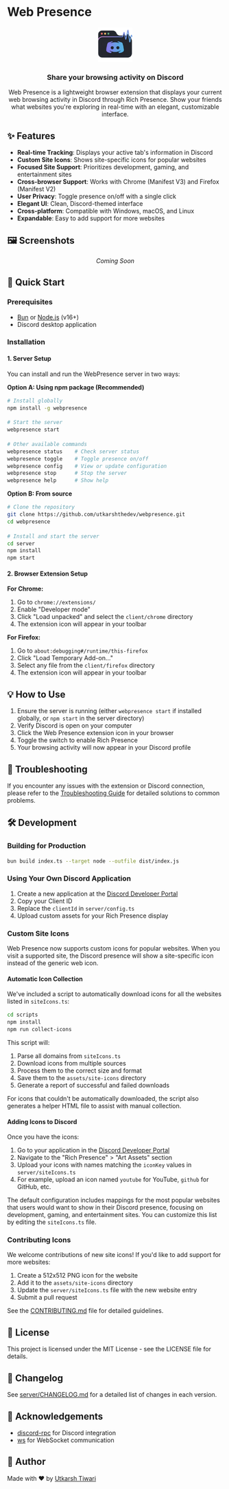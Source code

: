 # Web Presence

<div align="center">
  <img src="client/chrome/icons/icon128.png" alt="Web Presence Logo" width="80">
  <h3>Share your browsing activity on Discord</h3>

Web Presence is a lightweight browser extension that displays your current web browsing activity in Discord through Rich Presence. Show your friends what websites you're exploring in real-time with an elegant, customizable interface.

</div>

## ✨ Features

- **Real-time Tracking**: Displays your active tab's information in Discord
- **Custom Site Icons**: Shows site-specific icons for popular websites
- **Focused Site Support**: Prioritizes development, gaming, and entertainment sites
- **Cross-browser Support**: Works with Chrome (Manifest V3) and Firefox (Manifest V2)
- **User Privacy**: Toggle presence on/off with a single click
- **Elegant UI**: Clean, Discord-themed interface
- **Cross-platform**: Compatible with Windows, macOS, and Linux
- **Expandable**: Easy to add support for more websites

## 🖼️ Screenshots

<div align="center">
  <p><i>Coming Soon</i></p>
</div>

## 🚀 Quick Start

### Prerequisites

- [Bun](https://bun.sh/) or [Node.js](https://nodejs.org/) (v16+)
- Discord desktop application

### Installation

#### 1. Server Setup

You can install and run the WebPresence server in two ways:

**Option A: Using npm package (Recommended)**

```bash
# Install globally
npm install -g webpresence

# Start the server
webpresence start

# Other available commands
webpresence status    # Check server status
webpresence toggle    # Toggle presence on/off
webpresence config    # View or update configuration
webpresence stop      # Stop the server
webpresence help      # Show help
```

**Option B: From source**

```bash
# Clone the repository
git clone https://github.com/utkarshthedev/webpresence.git
cd webpresence

# Install and start the server
cd server
npm install
npm start
```

#### 2. Browser Extension Setup

**For Chrome:**

1. Go to `chrome://extensions/`
2. Enable "Developer mode"
3. Click "Load unpacked" and select the `client/chrome` directory
4. The extension icon will appear in your toolbar

**For Firefox:**

1. Go to `about:debugging#/runtime/this-firefox`
2. Click "Load Temporary Add-on..."
3. Select any file from the `client/firefox` directory
4. The extension icon will appear in your toolbar

## 💡 How to Use

1. Ensure the server is running (either `webpresence start` if installed globally, or `npm start` in the server directory)
2. Verify Discord is open on your computer
3. Click the Web Presence extension icon in your browser
4. Toggle the switch to enable Rich Presence
5. Your browsing activity will now appear in your Discord profile

## 🔧 Troubleshooting

If you encounter any issues with the extension or Discord connection, please refer to the [Troubleshooting Guide](TROUBLESHOOTING.md) for detailed solutions to common problems.

## 🛠️ Development

### Building for Production

```bash
bun build index.ts --target node --outfile dist/index.js
```

### Using Your Own Discord Application

1. Create a new application at the [Discord Developer Portal](https://discord.com/developers/applications)
2. Copy your Client ID
3. Replace the `clientId` in `server/config.ts`
4. Upload custom assets for your Rich Presence display

### Custom Site Icons

Web Presence now supports custom icons for popular websites. When you visit a supported site, the Discord presence will show a site-specific icon instead of the generic web icon.

#### Automatic Icon Collection

We've included a script to automatically download icons for all the websites listed in `siteIcons.ts`:

```bash
cd scripts
npm install
npm run collect-icons
```

This script will:

1. Parse all domains from `siteIcons.ts`
2. Download icons from multiple sources
3. Process them to the correct size and format
4. Save them to the `assets/site-icons` directory
5. Generate a report of successful and failed downloads

For icons that couldn't be automatically downloaded, the script also generates a helper HTML file to assist with manual collection.

#### Adding Icons to Discord

Once you have the icons:

1. Go to your application in the [Discord Developer Portal](https://discord.com/developers/applications)
2. Navigate to the "Rich Presence" > "Art Assets" section
3. Upload your icons with names matching the `iconKey` values in `server/siteIcons.ts`
4. For example, upload an icon named `youtube` for YouTube, `github` for GitHub, etc.

The default configuration includes mappings for the most popular websites that users would want to show in their Discord presence, focusing on development, gaming, and entertainment sites. You can customize this list by editing the `siteIcons.ts` file.

### Contributing Icons

We welcome contributions of new site icons! If you'd like to add support for more websites:

1. Create a 512x512 PNG icon for the website
2. Add it to the `assets/site-icons` directory
3. Update the `server/siteIcons.ts` file with the new website entry
4. Submit a pull request

See the [CONTRIBUTING.md](CONTRIBUTING.md) file for detailed guidelines.

## 📄 License

This project is licensed under the MIT License - see the LICENSE file for details.

## 📝 Changelog

See [server/CHANGELOG.md](server/CHANGELOG.md) for a detailed list of changes in each version.

## 👏 Acknowledgements

- [discord-rpc](https://www.npmjs.com/package/discord-rpc) for Discord integration
- [ws](https://www.npmjs.com/package/ws) for WebSocket communication

## 👤 Author

Made with ❤️ by [Utkarsh Tiwari](https://github.com/utkarshthedev)
